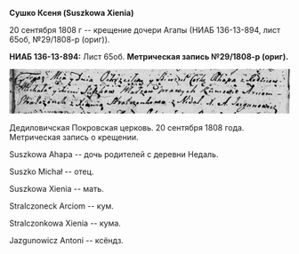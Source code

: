 **Сушко Ксеня (Suszkowa Xienia)**

20 сентября 1808 г -- крещение дочери Агапы (НИАБ 136-13-894, лист 65об,
№29/1808-р (ориг)).

**НИАБ 136-13-894:** Лист 65об. **Метрическая запись №29/1808-р
(ориг).**

![](./media/150d503f8da3c3697636551720b05f2259eee0fd.png)

Дедиловичская Покровская церковь. 20 сентября 1808 года. Метрическая
запись о крещении.

Suszkowa Ahapa -- дочь родителей с деревни Недаль.

Suszko Michał -- отец.

Suszkowa Xienia -- мать.

Stralczoneck Arciom -- кум.

Stralczonkowa Xienia -- кума.

Jazgunowicz Antoni -- ксёндз.
